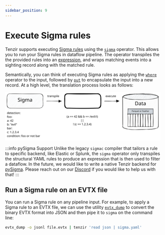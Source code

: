 ```yaml
---
sidebar_position: 9
---
```


# Execute Sigma rules

Tenzir supports executing [Sigma rules](https://github.com/SigmaHQ/sigma) using
the [`sigma`](../../operators/sigma.md) operator. This allows
you to run your Sigma rules in dataflow pipeline. The operator transpiles the
the provided rules into an [expression](../../language/expressions.md), and
wraps matching events into a sighting record along with the matched rule.

Semantically, you can think of executing Sigma rules as applying the
[`where`](../../operators/where.md) operator to the input,
followed by [`put`](../../operators/put.md) to encapsulate the
input into a new record. At a high level, the translation process looks as
follows:

![Sigma Execution](sigma-execution.excalidraw.svg)

:::info pySigma Support
Unlike the legacy `sigmac` compiler that tailors a rule to specific backend,
like Elastic or Splunk, the `sigma` operator only transpiles the structural YAML
rules to produce an expression that is then used to filter a dataflow. In the
future, we would like to write a native Tenzir backend for
[pySigma](https://github.com/SigmaHQ/pySigma). Please reach out on our
[Discord](/discord) if you would like to help us with that!
:::

## Run a Sigma rule on an EVTX file

You can run a Sigma rule on any pipeline input. For example, to apply a Sigma
rule to an EVTX file, we can use the utility
[`evtx_dump`](https://github.com/omerbenamram/evtx) to convert the binary EVTX
format into JSON and then pipe it to `sigma` on the command line:

```bash
evtx_dump -o jsonl file.evtx | tenzir 'read json | sigma.yaml'
```
